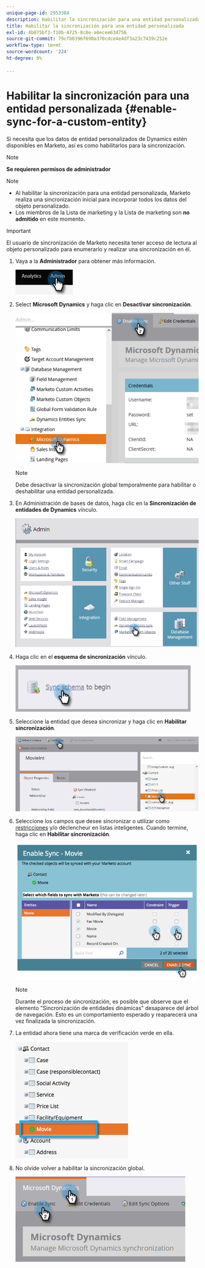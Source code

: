 ```yaml
---
unique-page-id: 2953384
description: Habilitar la sincronización para una entidad personalizada - Documentos de Marketo - Documentación del producto
title: Habilitar la sincronización para una entidad personalizada
exl-id: 4b075bf3-f10b-4725-8c8e-a6ecee63d756
source-git-commit: 79cfb0396f690a370cdce4e4df3a23c7439c252e
workflow-type: tm+mt
source-wordcount: '224'
ht-degree: 0%

---
```


# Habilitar la sincronización para una entidad personalizada {#enable-sync-for-a-custom-entity}

Si necesita que los datos de entidad personalizados de Dynamics estén disponibles en Marketo, así es como habilitarlos para la sincronización.

>[!NOTE]
>
>**Se requieren permisos de administrador**

>[!NOTE]
>
>* Al habilitar la sincronización para una entidad personalizada, Marketo realiza una sincronización inicial para incorporar todos los datos del objeto personalizado.
>* Los miembros de la Lista de marketing y la Lista de marketing son **no admitido** en este momento.


>[!IMPORTANT]
>
>El usuario de sincronización de Marketo necesita tener acceso de lectura al objeto personalizado para enumerarlo y realizar una sincronización en él.

1. Vaya a la **Administrador** para obtener más información.

   ![](assets/enable-sync-for-a-custom-entity-1.png)

1. Select **Microsoft Dynamics** y haga clic en **Desactivar sincronización**.

   ![](assets/enable-sync-for-a-custom-entity-2.png)

   >[!NOTE]
   >
   >Debe desactivar la sincronización global temporalmente para habilitar o deshabilitar una entidad personalizada.

1. En Administración de bases de datos, haga clic en la **Sincronización de entidades de Dynamics** vínculo.

   ![](assets/enable-sync-for-a-custom-entity-3.png)

1. Haga clic en el **esquema de sincronización** vínculo.

   ![](assets/enable-sync-for-a-custom-entity-4.png)

1. Seleccione la entidad que desea sincronizar y haga clic en **Habilitar sincronización**.

   ![](assets/enable-sync-for-a-custom-entity-5.png)

1. Seleccione los campos que desee sincronizar o utilizar como [restricciones](/help/marketo/product-docs/core-marketo-concepts/smart-lists-and-static-lists/using-smart-lists/add-a-constraint-to-a-smart-list-filter.md) y/o déclencheur en listas inteligentes. Cuando termine, haga clic en **Habilitar sincronización**.

   ![](assets/enable-sync-for-a-custom-entity-6.png)

   >[!NOTE]
   >
   >Durante el proceso de sincronización, es posible que observe que el elemento &quot;Sincronización de entidades dinámicas&quot; desaparece del árbol de navegación. Esto es un comportamiento esperado y reaparecerá una vez finalizada la sincronización.

1. La entidad ahora tiene una marca de verificación verde en ella.

   ![](assets/enable-sync-for-a-custom-entity-7.png)

1. No olvide volver a habilitar la sincronización global.

   ![](assets/enable-sync-for-a-custom-entity-8.png)
